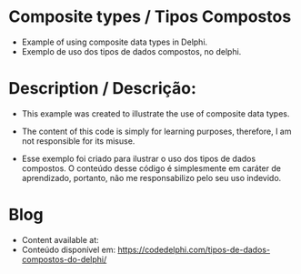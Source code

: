 # Composite types / Tipos Compostos
- Example of using composite data types in Delphi.
- Exemplo de uso dos tipos de dados compostos, no delphi.


# Description / Descrição:
- This example was created to illustrate the use of composite data types.
- The content of this code is simply for learning purposes, therefore, I am not responsible for its misuse.

- Esse exemplo foi criado para ilustrar o uso dos tipos de dados compostos.
O conteúdo desse código é simplesmente em caráter de aprendizado, portanto, não me responsabilizo pelo seu uso indevido.

# Blog
- Content available at:
- Conteúdo disponível em:
  https://codedelphi.com/tipos-de-dados-compostos-do-delphi/
